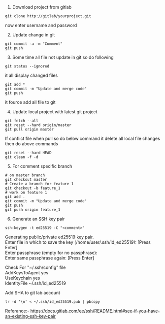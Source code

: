 1) Download project from gitlab

```
git clone http://gitlab/yourproject.git
```
now enter username and password


2) Update change in git

```
git commit -a -m "Comment"
git push
```

3) Some time all file not update in git so do following 

```
git status --ignored
```
it all display  changed files 

```
git add *
git commit -m "Update and merge code"
git push
```
it fource add all file to git


4) Update local project with latest git project

```
git fetch --all
git reset --hard origin/master
git pull origin master
```
If conflict file when pull so do below command it delete all local file changes then do above commands
```
git reset --hard HEAD
git clean -f -d
```


5) For comment specific branch

```
# on master branch
git checkout master
# Create a branch for feature 1
git checkout -b feature_1
# work on feature 1
git add .
git commit -m "Update and merge code"
git push
git push origin feature_1
```


6) Generate an SSH key pair

```
ssh-keygen -t ed25519 -C "<comment>"
```
Generating public/private ed25519 key pair.  
Enter file in which to save the key (/home/user/.ssh/id_ed25519): [Press Enter]  
Enter passphrase (empty for no passphrase):  
Enter same passphrase again: [Press Enter]  

Check For "~/.ssh/config" file    
AddKeysToAgent yes  
UseKeychain yes  
IdentityFile ~/.ssh/id_ed25519  

Add SHA to git lab account
```
tr -d '\n' < ~/.ssh/id_ed25519.pub | pbcopy
```

Referance:- https://docs.gitlab.com/ee/ssh/README.html#see-if-you-have-an-existing-ssh-key-pair

